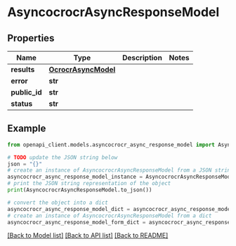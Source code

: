 # AsyncocrocrAsyncResponseModel


## Properties

Name | Type | Description | Notes
------------ | ------------- | ------------- | -------------
**results** | [**OcrocrAsyncModel**](OcrocrAsyncModel.md) |  | 
**error** | **str** |  | 
**public_id** | **str** |  | 
**status** | **str** |  | 

## Example

```python
from openapi_client.models.asyncocrocr_async_response_model import AsyncocrocrAsyncResponseModel

# TODO update the JSON string below
json = "{}"
# create an instance of AsyncocrocrAsyncResponseModel from a JSON string
asyncocrocr_async_response_model_instance = AsyncocrocrAsyncResponseModel.from_json(json)
# print the JSON string representation of the object
print(AsyncocrocrAsyncResponseModel.to_json())

# convert the object into a dict
asyncocrocr_async_response_model_dict = asyncocrocr_async_response_model_instance.to_dict()
# create an instance of AsyncocrocrAsyncResponseModel from a dict
asyncocrocr_async_response_model_form_dict = asyncocrocr_async_response_model.from_dict(asyncocrocr_async_response_model_dict)
```
[[Back to Model list]](../README.md#documentation-for-models) [[Back to API list]](../README.md#documentation-for-api-endpoints) [[Back to README]](../README.md)


